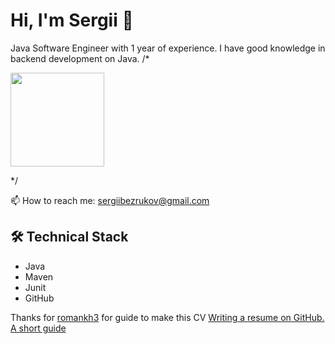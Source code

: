 # Hi, I'm Sergii 👋
Java Software Engineer with 1 year of experience. 
I have good knowledge in backend development on Java.
/*
<p align = 'left'>
 <a href="https://github-readme-stats.vercel.app/api?username=finedefinition&show_icons=true&count_private=true"><img height=150 src="https://github-readme-stats.vercel.app/api?username=finedefinition&show_icons=true&count_private=true" /></a>
 </p>
*/
<p align='left'>
  📫  How to reach me: <a href='mailto:sergiibezrukov@gmail.com'>sergiibezrukov@gmail.com</a>
</p>

## 🛠 Technical Stack
*   Java
*   Maven
*   Junit
*   GitHub

Thanks for [romankh3](https://github.com/romankh3) for guide to make this CV
[Writing a resume on GitHub. A short guide](https://codegym.cc/groups/posts/589-writing-a-resume-on-github-a-short-guide)
